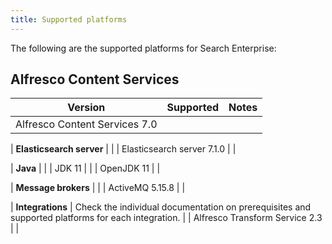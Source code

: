 ```yaml
---
title: Supported platforms
---
```


The following are the supported platforms for Search Enterprise:

## Alfresco Content Services

| Version | Supported | Notes |
| ------- | --------- | ----- |
| Alfresco Content Services 7.0 | | |

| **Elasticsearch server** | |
| Elasticsearch server 7.1.0 | |

| **Java** | |
| JDK 11 | |
| OpenJDK 11 | |

| **Message brokers** | |
| ActiveMQ 5.15.8 | |

| **Integrations** | Check the individual documentation on prerequisites and supported platforms for each integration. |
| Alfresco Transform Service 2.3 | |

